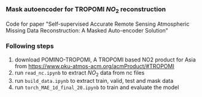 ### Mask autoencoder for TROPOMI $NO_2$ reconstruction
Code for paper "Self-supervised Accurate Remote Sensing Atmospheric Missing Data Reconstruction: A Masked Auto-encoder Solution"
### Following steps
1. download POMINO-TROPOMI, A TROPOMI based NO2 product for Asia from https://www.pku-atmos-acm.org/acmProduct/#TROPOMI 
2. run `read_nc.ipynb` to extract $NO_2$ data from nc files
3. run `build_data.ipynb` to extract train, valid, test and mask data
4. run `torch_MAE_1d_final_20.ipynb` to train and evaluate the model
